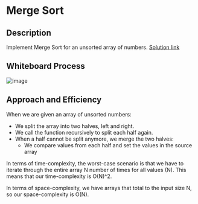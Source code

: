 # Merge Sort

## Description

Implement Merge Sort for an unsorted array of numbers.
[Solution link](https://github.com/yd24/data-structures-and-algorithms/pull/34)

## Whiteboard Process

![image](Whiteboard.png)

## Approach and Efficiency

When we are given an array of unsorted numbers:
* We split the array into two halves, left and right.
* We call the function recursively to split each half again.
* When a half cannot be split anymore, we merge the two halves:
  * We compare values from each half and set the values in the source array

In terms of time-complexity, the worst-case scenario is that we have to iterate through the entire array N number of times for all values (N). This means that our time-complexity is O(N)^2.

In terms of space-complexity, we have arrays that total to the input size N, so our space-complexity is O(N).
